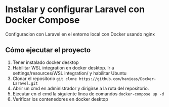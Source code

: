 # Instalar y configurar Laravel con Docker Compose

Configuracion con Laravel en el entorno local con Docker usando nginx

## Cómo ejecutar el proyecto

1. Tener instalado docker desktop
2. Habilitar WSL integration en docker desktop. Ir a settings/resources/WSL integration/ y habilitar Ubuntu
3. Clonar el repositorio ```git clone https://github.com/hanieas/Docker-Laravel.git```
3. Abrir un cmd en administrador y dirigirse a la ruta del repositorio.
4. Ejecutar en el cmd la siguiente linea de comandos ```docker-compose up -d```
5. Verificar los contenedores en docker desktop
